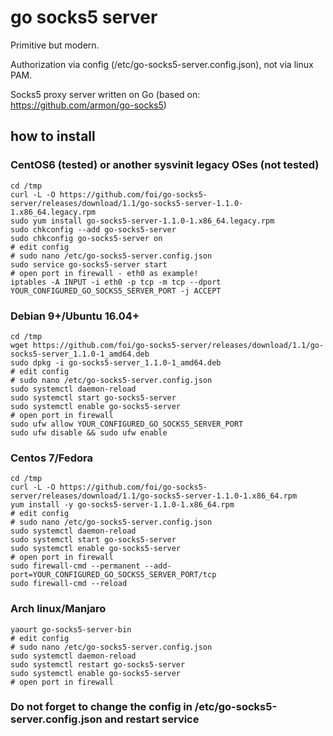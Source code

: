 # go socks5 server

Primitive but modern.

Authorization via config (/etc/go-socks5-server.config.json), not via linux PAM.

Socks5 proxy server written on Go (based on: https://github.com/armon/go-socks5)

## how to install

### CentOS6 (tested) or another sysvinit legacy OSes (not tested)

```
cd /tmp
curl -L -O https://github.com/foi/go-socks5-server/releases/download/1.1/go-socks5-server-1.1.0-1.x86_64.legacy.rpm
sudo yum install go-socks5-server-1.1.0-1.x86_64.legacy.rpm
sudo chkconfig --add go-socks5-server
sudo chkconfig go-socks5-server on
# edit config
# sudo nano /etc/go-socks5-server.config.json
sudo service go-socks5-server start
# open port in firewall - eth0 as example!
iptables -A INPUT -i eth0 -p tcp -m tcp --dport YOUR_CONFIGURED_GO_SOCKS5_SERVER_PORT -j ACCEPT
```

### Debian 9+/Ubuntu 16.04+

```
cd /tmp
wget https://github.com/foi/go-socks5-server/releases/download/1.1/go-socks5-server_1.1.0-1_amd64.deb
sudo dpkg -i go-socks5-server_1.1.0-1_amd64.deb
# edit config
# sudo nano /etc/go-socks5-server.config.json
sudo systemctl daemon-reload
sudo systemctl start go-socks5-server
sudo systemctl enable go-socks5-server
# open port in firewall
sudo ufw allow YOUR_CONFIGURED_GO_SOCKS5_SERVER_PORT
sudo ufw disable && sudo ufw enable
```
### Centos 7/Fedora

```
cd /tmp
curl -L -O https://github.com/foi/go-socks5-server/releases/download/1.1/go-socks5-server-1.1.0-1.x86_64.rpm
yum install -y go-socks5-server-1.1.0-1.x86_64.rpm
# edit config
# sudo nano /etc/go-socks5-server.config.json
sudo systemctl daemon-reload
sudo systemctl start go-socks5-server
sudo systemctl enable go-socks5-server
# open port in firewall
sudo firewall-cmd --permanent --add-port=YOUR_CONFIGURED_GO_SOCKS5_SERVER_PORT/tcp
sudo firewall-cmd --reload
```

### Arch linux/Manjaro

```
yaourt go-socks5-server-bin
# edit config
# sudo nano /etc/go-socks5-server.config.json
sudo systemctl daemon-reload
sudo systemctl restart go-socks5-server
sudo systemctl enable go-socks5-server
# open port in firewall
```

### Do not forget to change the config in /etc/go-socks5-server.config.json and restart service
